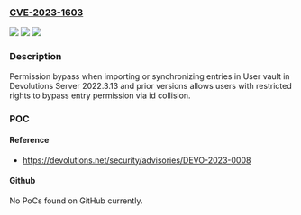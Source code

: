 ### [CVE-2023-1603](https://cve.mitre.org/cgi-bin/cvename.cgi?name=CVE-2023-1603)
![](https://img.shields.io/static/v1?label=Product&message=Server&color=blue)
![](https://img.shields.io/static/v1?label=Version&message=0%3C%3D%202022.3.13%20&color=brighgreen)
![](https://img.shields.io/static/v1?label=Vulnerability&message=n%2Fa&color=brighgreen)

### Description

Permission bypass when importing or synchronizing entries in User vault in Devolutions Server 2022.3.13 and prior versions allows users with restricted rights to bypass entry permission via id collision.

### POC

#### Reference
- https://devolutions.net/security/advisories/DEVO-2023-0008

#### Github
No PoCs found on GitHub currently.

